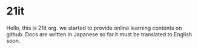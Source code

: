 # 21it
Hello, this is 21it org. we started to provide online learning contents on github.
Docs are written in Japanese so far.it must be translated to English soon.
